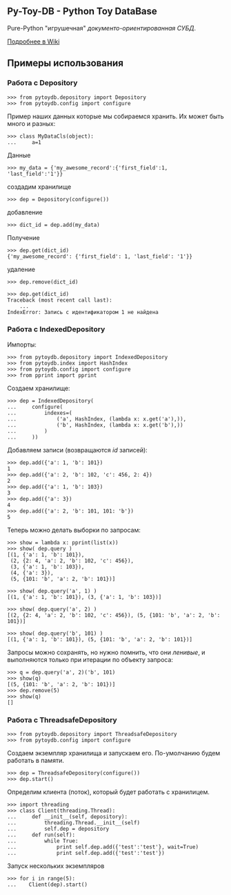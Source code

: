 ## Py-Toy-DB - Python Toy DataBase

Pure-Python "игрушечная" *документо-ориентированная СУБД*.

[Подробнее в Wiki](https://github.com/astynax/py-toy-db/wiki)

## Примеры использования

### Работа с Depository

    >>> from pytoydb.depository import Depository
    >>> from pytoydb.config import configure

Пример наших данных которые мы собираемся хранить.
Их может быть много и разных:

    >>> class MyDataCls(object):
    ...     a=1

Данные

    >>> my_data = {'my_awesome_record':{'first_field':1, 'last_field':'1'}}

создадим хранилище

    >>> dep = Depository(configure())

добавление

    >>> dict_id = dep.add(my_data)

Получение

    >>> dep.get(dict_id)
    {'my_awesome_record': {'first_field': 1, 'last_field': '1'}}

удаление

    >>> dep.remove(dict_id)

    >>> dep.get(dict_id)
    Traceback (most recent call last):
        ...
    IndexError: Запись с идентификатором 1 не найдена


### Работа с IndexedDepository

Импорты:

    >>> from pytoydb.depository import IndexedDepository
    >>> from pytoydb.index import HashIndex
    >>> from pytoydb.config import configure
    >>> from pprint import pprint

Создаем хранилище:

    >>> dep = IndexedDepository(
    ...     configure(
    ...         indexes=(
    ...             ('a', HashIndex, (lambda x: x.get('a'),)),
    ...             ('b', HashIndex, (lambda x: x.get('b'),))
    ...         )
    ...     ))

Добавляем записи (возвращаются *id* записей):

    >>> dep.add({'a': 1, 'b': 101})
    1
    >>> dep.add({'a': 2, 'b': 102, 'c': 456, 2: 4})
    2
    >>> dep.add({'a': 1, 'b': 103})
    3
    >>> dep.add({'a': 3})
    4
    >>> dep.add({'a': 2, 'b': 101, 101: 'b'})
    5

Теперь можно делать выборки по запросам:

    >>> show = lambda x: pprint(list(x))
    >>> show( dep.query )
    [(1, {'a': 1, 'b': 101}),
     (2, {2: 4, 'a': 2, 'b': 102, 'c': 456}),
     (3, {'a': 1, 'b': 103}),
     (4, {'a': 3}),
     (5, {101: 'b', 'a': 2, 'b': 101})]

    >>> show( dep.query('a', 1) )
    [(1, {'a': 1, 'b': 101}), (3, {'a': 1, 'b': 103})]

    >>> show( dep.query('a', 2) )
    [(2, {2: 4, 'a': 2, 'b': 102, 'c': 456}), (5, {101: 'b', 'a': 2, 'b': 101})]

    >>> show( dep.query('b', 101) )
    [(1, {'a': 1, 'b': 101}), (5, {101: 'b', 'a': 2, 'b': 101})]

Запросы можно сохранять, но нужно помнить, что они *ленивые*, и выполняются только при итерации по объекту запроса:

    >>> q = dep.query('a', 2)('b', 101)
    >>> show(q)
    [(5, {101: 'b', 'a': 2, 'b': 101})]
    >>> dep.remove(5)
    >>> show(q)
    []

### Работа с ThreadsafeDepository

    >>> from pytoydb.depository import ThreadsafeDepository
    >>> from pytoydb.config import configure

Создаем экземпляр хранилища и запускаем его. По-умолчанию будем работать в памяти.

    >>> dep = ThreadsafeDepository(configure())
    >>> dep.start()

Определим клиента (поток), который будет работать с хранилицем.

    >>> import threading
    >>> class Client(threading.Thread):
    ...     def __init__(self, depository):
    ...         threading.Thread.__init__(self)
    ...         self.dep = depository
    ...     def run(self):
    ...         while True:
    ...             print self.dep.add({'test':'test'}, wait=True)
    ...             print self.dep.add({'test':'test'})

Запуск нескольких экземпляров

    >>> for i in range(5):
    ...    Client(dep).start()

